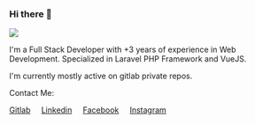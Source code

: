 ### Hi there 👋

![](https://hitx.vercel.app/counter/?id=https://github.com/dodycode/dodycode&t=github%20views)

I'm a Full Stack Developer with +3 years of experience in Web Development. Specialized in Laravel PHP Framework and VueJS.

I'm currently mostly active on gitlab private repos.

Contact Me:

[Gitlab](https://gitlab.com/kirizu336) &nbsp; &nbsp; [Linkedin](https://www.linkedin.com/in/dodycode/) &nbsp; &nbsp; [Facebook](https://facebook.com/prasdody) &nbsp; &nbsp; [Instagram](https://www.instagram.com/__dodypras/)

<!-- <a href="https://github.com/dodycode?tab=repositories"><img alt="Dodycode Activity Graph" src="https://github-readme-stats.vercel.app/api/top-langs/?username=dodycode&theme=prussian&langs_count=6&layout=compact" /></a> -->
